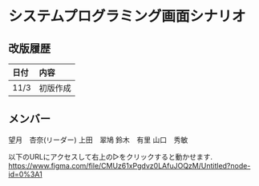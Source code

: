 
# システムプログラミング画面シナリオ

## 改版履歴
|日付|内容|
|:--|:--|
|11/3|初版作成|

## メンバー
望月　杏奈(リーダー)
上田　翠鳩
鈴木　有里
山口　秀敏

以下のURLにアクセスして右上の▷をクリックすると動かせます.
https://www.figma.com/file/CMUz61xPgdvz0LAfuJOQzM/Untitled?node-id=0%3A1